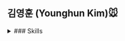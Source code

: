 ## 김영훈 (Younghun Kim)🐭





<details>
<summary>### Skills</summary>
<div markdown="1">


[Programming] <img src="https://img.shields.io/badge/Python-3776AB?style=for-the-badge&logo=Python&logoColor=white">

</div>
</details>



<!--
기술 스택 뱃지 : https://simpleicons.org/
                <img src="https://img.shields.io/badge/파이썬-색상코?style=for-the-badge&logo=아이콘&logoColor=white">
-->

